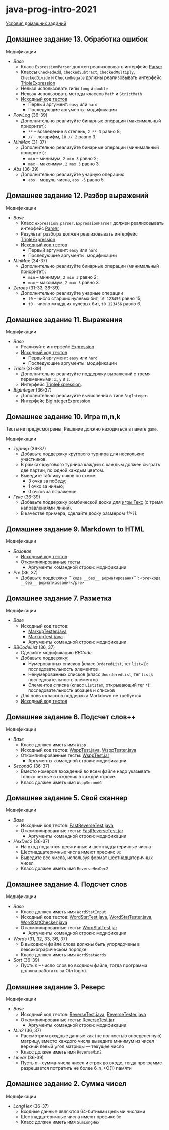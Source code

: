# java-prog-intro-2021

[Условия домашних заданий](https://www.kgeorgiy.info/courses/prog-intro/homeworks.html)


## Домашнее задание 13. Обработка ошибок

Модификации
 * *Base*
    * Класс `ExpressionParser` должен реализовывать интерфейс
        [Parser](https://www.kgeorgiy.info/git/geo/prog-intro-2021/src/branch/master/java/expression/exceptions/Parser.java)
    * Классы `CheckedAdd`, `CheckedSubtract`, `CheckedMultiply`,
        `CheckedDivide` и `CheckedNegate` должны реализовывать интерфейс
        [TripleExpression](https://www.kgeorgiy.info/git/geo/prog-intro-2021/src/branch/master/java/expression/TripleExpression.java)
    * Нельзя использовать типы `long` и `double`
    * Нельзя использовать методы классов `Math` и `StrictMath`
    * [Исходный код тестов](https://www.kgeorgiy.info/git/geo/prog-intro-2021/src/branch/master/java/expression/exceptions/ExceptionsTest.java)
        * Первый аргумент: `easy` или `hard`
        * Последующие аргументы: модификации
 * *PowLog* (36-39)
    * Дополнительно реализуйте бинарные операции (максимальный приоритет):
        * `**` – возведение в степень, `2 ** 3` равно 8;
        * `//` – логарифм, `10 // 2` равно 3.
 * *MinMax* (31-37)
    * Дополнительно реализуйте бинарные операции (минимальный приоритет):
        * `min` – минимум, `2 min 3` равно 2;
        * `max` – максимум, `2 max 3` равно 3.
 * *Abs* (36-39)
    * Дополнительно реализуйте унарную операцию
        * `abs` – модуль числа, `abs -5` равно 5.


## Домашнее задание 12. Разбор выражений

Модификации
 * *Base*
    * Класс `expression.parser.ExpressionParser` должен реализовывать интерфейс
        [Parser](https://www.kgeorgiy.info/git/geo/prog-intro-2021/src/branch/master/java/expression/parser/Parser.java)
    * Результат разбора должен реализовывать интерфейс
        [TripleExpression](https://www.kgeorgiy.info/git/geo/prog-intro-2021/src/branch/master/java/expression/TripleExpression.java)
    * [Исходный код тестов](https://www.kgeorgiy.info/git/geo/prog-intro-2021/src/branch/master/java/expression/parser/ParserTest.java)
        * Первый аргумент: `easy` или `hard`
        * Последующие аргументы: модификации
 * *MinMax* (34-37)
    * Дополнительно реализуйте бинарные операции (минимальный приоритет):
        * `min` – минимум, `2 min 3` равно 2;
        * `max` – максимум, `2 max 3` равно 3.
 * *Zeroes* (31-33, 36-39)
    * Дополнительно реализуйте унарные операции
      * `l0` – число старших нулевых бит, `l0 123456` равно 15;
      * `t0` – число младших нулевых бит, `t0 123456` равно 6.


## Домашнее задание 11. Выражения

Модификации
 * *Base*
    * Реализуйте интерфейс [Expression](https://www.kgeorgiy.info/git/geo/prog-intro-2021/src/branch/master/java/expression/Expression.java)
    * [Исходный код тестов](https://www.kgeorgiy.info/git/geo/prog-intro-2021/src/branch/master/java/expression/ExpressionTest.java)
        * Первый аргумент: `easy` или `hard`
        * Последующие аргументы: модификации
 * *Triple* (31-39)
    * Дополнительно реализуйте поддержку выражений с тремя переменными: `x`, `y` и `z`.
    * Интерфейс [TripleExpression](https://www.kgeorgiy.info/git/geo/prog-intro-2021/src/branch/master/java/expression/TripleExpression.java).
 * *BigInteger* (36-37)
    * Дополнительно реализуйте вычисления в типе `BigInteger`.
    * Интерфейс [BigIntegerExpression](https://www.kgeorgiy.info/git/geo/prog-intro-2021/src/branch/master/java/expression/BigIntegerExpression.java).


## Домашнее задание 10. Игра m,n,k

Тесты не предусмотрены. Решение должно находиться в пакете `game`.

Модификации
 * *Турнир* (36-37)
    * Добавьте поддержку кругового турнира для нескольких участников.
    * В рамках кругового турнира каждый с каждым должен сыграть две партии,
      по одной каждым цветом.
    * Выведите таблицу очков по схеме:
        * 3 очка за победу;
        * 1 очко за ничью;
        * 0 очков за поражение.
 * *Гекс* (36-39)
    * Добавьте поддержку ромбической доски для 
      [игры Гекс](https://ru.wikipedia.org/wiki/Гекс)
      (с тремя направлениями линий).
    * В качестве примера, сделайте доску размером <em>11×11</em>.


## Домашнее задание 9. Markdown to HTML

Модификации
 * *Базовая*
    * [Исходный код тестов](https://www.kgeorgiy.info/git/geo/prog-intro-2021/src/branch/master/java/md2html/Md2HtmlTester.java)
    * [Откомпилированные тесты](https://www.kgeorgiy.info/git/geo/prog-intro-2021/src/branch/master/artifacts/Md2HtmlTest.jar)
        * Аргументы командной строки: модификации
 * *Pre* (36, 37)
    * Добавьте поддержку 
      \`\`\``кода __без__ форматирования`\`\`\`: 
      `<pre>кода __без__ форматирования</pre>`


## Домашнее задание 7. Разметка

Модификации
 * *Base*
    * Исходный код тестов:
        * [MarkupTester.java](https://www.kgeorgiy.info/git/geo/prog-intro-2021/src/branch/master/java/markup/MarkupTester.java)
        * [MarkupTest.java](https://www.kgeorgiy.info/git/geo/prog-intro-2021/src/branch/master/java/markup/MarkupTest.java)
        * Аргументы командной строки: модификации
 * *BBCodeList* (36, 37)
    * Сделайте модификацию *BBCode*
    * Добавьте поддержку:
      * Нумерованных списков (класс `OrderedList`, тег `list=1`): последовательность элементов
      * Ненумерованных списков (класс `UnorderedList`, тег `list`): последовательность элементов
      * Элементов списка (класс `ListItem`, открывающий тег `*`): последовательность абзацев и списков
    * Для новых классов поддержка Markdown не требуется
    * [Исходный код тестов](https://www.kgeorgiy.info/git/geo/prog-intro-2021/src/branch/master/java/markup/MarkupListTest.java)


## Домашнее задание 6. Подсчет слов++

Модификации
 * *Base*
    * Класс должен иметь имя `Wspp`
    * Исходный код тестов: 
        [WsppTest.java](https://www.kgeorgiy.info/git/geo/prog-intro-2021/src/branch/master/java/wspp/WsppTest.java), 
        [WsppTester.java](https://www.kgeorgiy.info/git/geo/prog-intro-2021/src/branch/master/java/wspp/WsppTester.java)
    * Откомпилированные тесты: [WsppTest.jar](https://www.kgeorgiy.info/git/geo/prog-intro-2021/src/branch/master/artifacts/WsppTest.jar)
        * Аргументы командной строки: модификации
 * *SecondG* (36-37)
    * Вместо номеров вхождений во всем файле надо указывать
      только четныe вхождения в каждой строке.
    * Класс должен иметь имя `WsppSecondG`


## Домашнее задание 5. Свой сканнер

Модификации
 * *Base*
    * Исходный код тестов: [FastReverseTest.java](https://www.kgeorgiy.info/git/geo/prog-intro-2021/src/branch/master/java/reverse/FastReverseTest.java)
    * Откомпилированные тесты: [FastReverseTest.jar](https://www.kgeorgiy.info/git/geo/prog-intro-2021/src/branch/master/artifacts/FastReverseTest.jar)
        * Аргументы командной строки: модификации
 * *HexDec2* (36-37)
    * На вход подаются десятичные и шестнадцатеричные числа
    * Шестнадцатеричные числа имеют префикс `0x`
    * Выведите все числа, используя формат шестнадцатеричных чисел
    * Класс должен иметь имя `ReverseHexDec2`


## Домашнее задание 4. Подсчет слов

Модификации
 * *Base*
    * Класс должен иметь имя `WordStatInput`
    * Исходный код тестов:
        [WordStatTest.java](https://www.kgeorgiy.info/git/geo/prog-intro-2021/src/branch/master/java/wordStat/WordStatTest.java),
        [WordStatTester.java](https://www.kgeorgiy.info/git/geo/prog-intro-2021/src/branch/master/java/wordStat/WordStatTester.java),
        [WordStatChecker.java](https://www.kgeorgiy.info/git/geo/prog-intro-2021/src/branch/master/java/wordStat/WordStatChecker.java)
    * Откомпилированные тесты: [WordStatTest.jar](https://www.kgeorgiy.info/git/geo/prog-intro-2021/src/branch/master/artifacts/WordStatTest.jar)
        * Аргументы командной строки: модификации
 * *Words* (31, 32, 33, 36, 37)
    * В выходном файле слова должны быть упорядочены в лексикографическом порядке
    * Класс должен иметь имя `WordStatWords`
 * *Sort* (36-39)
    * Пусть _n_ – число слов во входном файле,
      тогда программа должна работать за O(_n_ log _n_).


## Домашнее задание 3. Реверс

Модификации
 * *Base*
    * Исходный код тестов:
        [ReverseTest.java](https://www.kgeorgiy.info/git/geo/prog-intro-2021/src/branch/master/java/reverse/ReverseTest.java),
        [ReverseTester.java](https://www.kgeorgiy.info/git/geo/prog-intro-2021/src/branch/master/java/reverse/ReverseTester.java)
    * Откомпилированные тесты: [ReverseTest.jar](https://www.kgeorgiy.info/git/geo/prog-intro-2021/src/branch/master/artifacts/ReverseTest.jar)
        * Аргументы командной строки: модификации
 * *Min2* (36, 37)
    * Рассмотрим входные данные как (не полностью определенную) матрицу,
      вместо каждого числа выведите минимум из чисел 
      верхний левый угол матрицы — текущее число
    * Класс должен иметь имя `ReverseMin2`
 * *Linear* (36-39)
    * Пусть _n_ – сумма числа чисел и строк во входе,
      тогда программе разрешается потратить не более 6_n_+O(1) памяти


## Домашнее задание 2. Сумма чисел

Модификации
 * *LongHex* (36-37)
    * Входные данные являются 64-битными целыми числами
    * Шестнадцатеричные числа имеют префикс `0x`
    * Класс должен иметь имя `SumLongHex`
